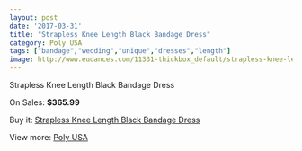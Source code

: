 ```yaml
---
layout: post
date: '2017-03-31'
title: "Strapless Knee Length Black Bandage Dress"
category: Poly USA
tags: ["bandage","wedding","unique","dresses","length"]
image: http://www.eudances.com/11331-thickbox_default/strapless-knee-length-black-bandage-dress.jpg
---
```

Strapless Knee Length Black Bandage Dress

On Sales: **$365.99**
<a href="https://www.eudances.com/en/poly-usa/3607-strapless-knee-length-black-bandage-dress.html"><amp-img layout="responsive" width="600" height="600" src="//www.eudances.com/11331-thickbox_default/strapless-knee-length-black-bandage-dress.jpg" alt="Strapless Knee Length Black Bandage Dress 0" /></a>
<a href="https://www.eudances.com/en/poly-usa/3607-strapless-knee-length-black-bandage-dress.html"><amp-img layout="responsive" width="600" height="600" src="//www.eudances.com/11334-thickbox_default/strapless-knee-length-black-bandage-dress.jpg" alt="Strapless Knee Length Black Bandage Dress 1" /></a>
<a href="https://www.eudances.com/en/poly-usa/3607-strapless-knee-length-black-bandage-dress.html"><amp-img layout="responsive" width="600" height="600" src="//www.eudances.com/11333-thickbox_default/strapless-knee-length-black-bandage-dress.jpg" alt="Strapless Knee Length Black Bandage Dress 2" /></a>
<a href="https://www.eudances.com/en/poly-usa/3607-strapless-knee-length-black-bandage-dress.html"><amp-img layout="responsive" width="600" height="600" src="//www.eudances.com/11332-thickbox_default/strapless-knee-length-black-bandage-dress.jpg" alt="Strapless Knee Length Black Bandage Dress 3" /></a>

Buy it: [Strapless Knee Length Black Bandage Dress](https://www.eudances.com/en/poly-usa/3607-strapless-knee-length-black-bandage-dress.html "Strapless Knee Length Black Bandage Dress")

View more: [Poly USA](https://www.eudances.com/en/79-Poly-USA "Poly USA")